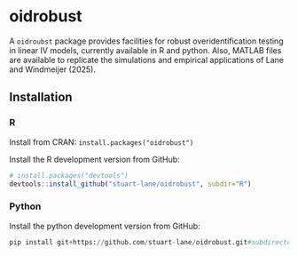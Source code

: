 # oidrobust
A `oidroubst` package provides facilities for robust overidentification testing in linear IV models, currently available in R and python. Also, MATLAB files are available to replicate the simulations and empirical applications of Lane and Windmeijer (2025).

## Installation

### R

Install from CRAN:
```install.packages("oidrobust")```

Install the R development version from GitHub:
```r
# install.packages("devtools")
devtools::install_github("stuart-lane/oidrobust", subdir="R")
```
### Python
Install the python development version from GitHub:
```python
pip install git+https://github.com/stuart-lane/oidrobust.git#subdirectory=Python
```
